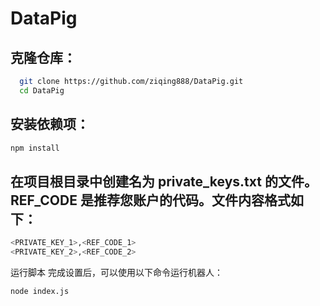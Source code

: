 # DataPig

## 克隆仓库：
 ```bash
   git clone https://github.com/ziqing888/DataPig.git
   cd DataPig
   ```
## 安装依赖项：
  ```bash
  npm install
  ```
## 在项目根目录中创建名为 private_keys.txt 的文件。REF_CODE 是推荐您账户的代码。文件内容格式如下：
```bash
<PRIVATE_KEY_1>,<REF_CODE_1>
<PRIVATE_KEY_2>,<REF_CODE_2>
```
运行脚本
完成设置后，可以使用以下命令运行机器人：
```bash
node index.js
```
